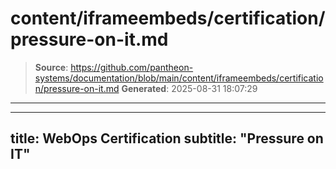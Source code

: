 # content/iframeembeds/certification/pressure-on-it.md

> **Source**: https://github.com/pantheon-systems/documentation/blob/main/content/iframeembeds/certification/pressure-on-it.md
> **Generated**: 2025-08-31 18:07:29

---

---
title: WebOps Certification
subtitle: "Pressure on IT"
---

<Partial file="certification-guide/pressure-on-it.md" />
